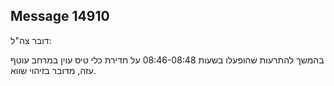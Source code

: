 ## Message 14910

דובר צה"ל:

בהמשך להתרעות שהופעלו בשעות 08:46-08:48 על חדירת כלי טיס עוין במרחב עוטף עזה, מדובר בזיהוי שווא.

